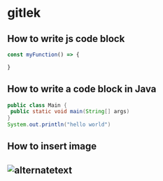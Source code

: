 # gitlek
## How to write js code block
```javascript
const myFunction() => {

}
```
## How to write a code block in Java
``` java
public class Main {
 public static void main(String[] args)
}
System.out.println("hello world")
```
## How to insert image
## <img src="url" alt="alternatetext">
